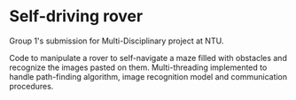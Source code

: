 # Self-driving rover

Group 1's submission for Multi-Disciplinary project at NTU.

Code to manipulate a rover to self-navigate a maze filled with obstacles and recognize the images pasted on them. Multi-threading implemented to handle path-finding algorithm, image recognition model and communication procedures.
